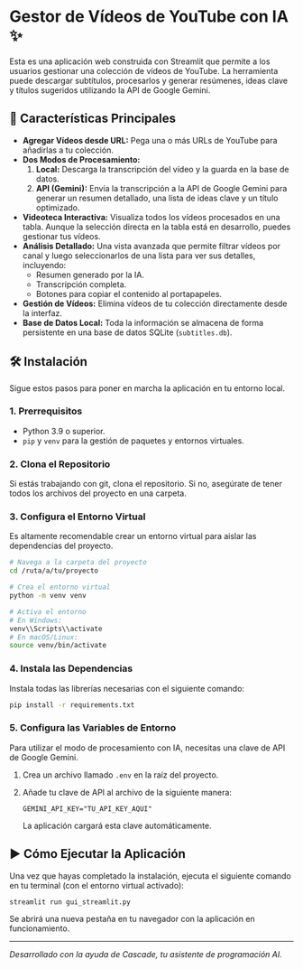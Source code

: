 # Gestor de Vídeos de YouTube con IA ✨

Esta es una aplicación web construida con Streamlit que permite a los usuarios gestionar una colección de vídeos de YouTube. La herramienta puede descargar subtítulos, procesarlos y generar resúmenes, ideas clave y títulos sugeridos utilizando la API de Google Gemini.

## 🚀 Características Principales

-   **Agregar Vídeos desde URL:** Pega una o más URLs de YouTube para añadirlas a tu colección.
-   **Dos Modos de Procesamiento:**
    1.  **Local:** Descarga la transcripción del vídeo y la guarda en la base de datos.
    2.  **API (Gemini):** Envía la transcripción a la API de Google Gemini para generar un resumen detallado, una lista de ideas clave y un título optimizado.
-   **Videoteca Interactiva:** Visualiza todos los vídeos procesados en una tabla. Aunque la selección directa en la tabla está en desarrollo, puedes gestionar tus vídeos.
-   **Análisis Detallado:** Una vista avanzada que permite filtrar vídeos por canal y luego seleccionarlos de una lista para ver sus detalles, incluyendo:
    -   Resumen generado por la IA.
    -   Transcripción completa.
    -   Botones para copiar el contenido al portapapeles.
-   **Gestión de Vídeos:** Elimina vídeos de tu colección directamente desde la interfaz.
-   **Base de Datos Local:** Toda la información se almacena de forma persistente en una base de datos SQLite (`subtitles.db`).

## 🛠️ Instalación

Sigue estos pasos para poner en marcha la aplicación en tu entorno local.

### 1. Prerrequisitos

-   Python 3.9 o superior.
-   `pip` y `venv` para la gestión de paquetes y entornos virtuales.

### 2. Clona el Repositorio

Si estás trabajando con git, clona el repositorio. Si no, asegúrate de tener todos los archivos del proyecto en una carpeta.

### 3. Configura el Entorno Virtual

Es altamente recomendable crear un entorno virtual para aislar las dependencias del proyecto.

```bash
# Navega a la carpeta del proyecto
cd /ruta/a/tu/proyecto

# Crea el entorno virtual
python -m venv venv

# Activa el entorno
# En Windows:
venv\\Scripts\\activate
# En macOS/Linux:
source venv/bin/activate
```

### 4. Instala las Dependencias

Instala todas las librerías necesarias con el siguiente comando:

```bash
pip install -r requirements.txt
```

### 5. Configura las Variables de Entorno

Para utilizar el modo de procesamiento con IA, necesitas una clave de API de Google Gemini.

1.  Crea un archivo llamado `.env` en la raíz del proyecto.
2.  Añade tu clave de API al archivo de la siguiente manera:

    ```
    GEMINI_API_KEY="TU_API_KEY_AQUI"
    ```

    La aplicación cargará esta clave automáticamente.

## ▶️ Cómo Ejecutar la Aplicación

Una vez que hayas completado la instalación, ejecuta el siguiente comando en tu terminal (con el entorno virtual activado):

```bash
streamlit run gui_streamlit.py
```

Se abrirá una nueva pestaña en tu navegador con la aplicación en funcionamiento.

---
*Desarrollado con la ayuda de Cascade, tu asistente de programación AI.*
